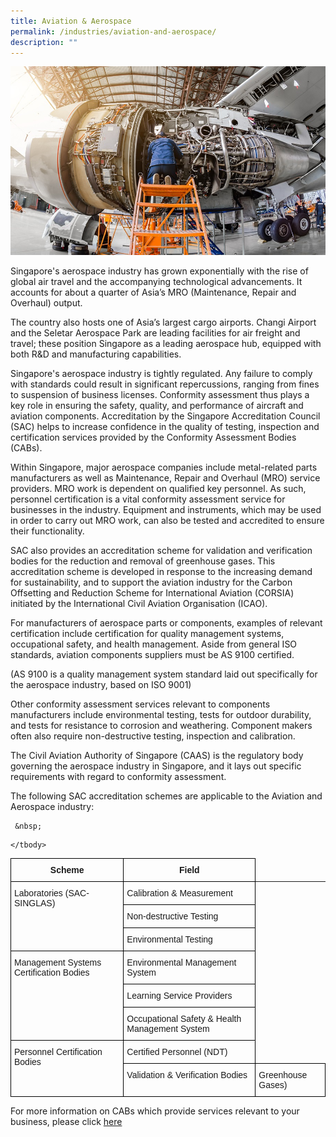 ```yaml
---
title: Aviation & Aerospace
permalink: /industries/aviation-and-aerospace/
description: ""
---
```

![Aviation &amp; Aerospace Industries](/images/industries/aviation-and-aerospace.jpg)

Singapore's aerospace industry has grown exponentially with the rise of global air travel and the accompanying technological advancements. It accounts for about a quarter of Asia’s MRO (Maintenance, Repair and Overhaul) output. 

The country also hosts one of  Asia’s largest cargo airports. Changi Airport and the Seletar Aerospace Park are leading facilities for air freight and travel; these position Singapore as a leading aerospace hub, equipped with both R&amp;D and manufacturing capabilities.

Singapore's aerospace industry is tightly regulated. Any failure to comply with standards could result in significant repercussions, ranging from fines to suspension of business licenses. Conformity assessment thus plays a key role in ensuring the safety, quality, and performance of aircraft and aviation components. Accreditation by the Singapore Accreditation Council (SAC) helps to increase confidence in the quality of testing, inspection and certification services provided by the Conformity Assessment Bodies (CABs).

Within Singapore, major aerospace companies include metal-related parts manufacturers as well as Maintenance, Repair and Overhaul (MRO) service providers. MRO work is dependent on qualified key personnel. As such, personnel certification is a vital conformity assessment service for businesses in the industry. Equipment and instruments, which may be used in order to carry out MRO work, can also be tested and accredited to ensure their functionality.

SAC also provides an accreditation scheme for validation and verification bodies for the reduction and removal of greenhouse gases. This accreditation scheme is developed in response to the increasing demand for sustainability, and to support the aviation industry for the Carbon Offsetting and Reduction Scheme for International Aviation (CORSIA) initiated by the International Civil Aviation Organisation (ICAO).

For manufacturers of aerospace parts or components, examples of relevant certification include certification for quality management systems, occupational safety, and health management. Aside from general ISO standards, aviation components suppliers must be AS 9100 certified.

(AS 9100 is a quality management system standard laid out specifically for the aerospace industry, based on ISO 9001)

Other conformity assessment services relevant to components manufacturers include environmental testing, tests for outdoor durability, and tests for resistance to corrosion and weathering. Component makers often also require non-destructive testing, inspection and calibration.

The Civil Aviation Authority of Singapore (CAAS) is the regulatory body governing the aerospace industry in Singapore, and it lays out specific requirements with regard to conformity assessment.

The following SAC accreditation schemes are applicable to the Aviation and Aerospace industry:

<style type="text/css">
.tg  {border-collapse:collapse;border-spacing:0;}
.tg td{border-color:black;border-style:solid;border-width:1px;font-family:Arial, sans-serif;font-size:14px;
  overflow:hidden;padding:10px 5px;word-break:normal;}
.tg th{border-color:black;border-style:solid;border-width:1px;font-family:Arial, sans-serif;font-size:14px;
  font-weight:normal;overflow:hidden;padding:10px 5px;word-break:normal;}
.tg .tg-cly1{text-align:left;vertical-align:middle}
.tg .tg-wa1i{font-weight:bold;text-align:center;vertical-align:middle}
.tg .tg-0lax{text-align:left;vertical-align:top}
</style>

	 &nbsp;


<table class="tg">
<thead>
  <tr>
    <th class="tg-wa1i"> Scheme </th>
    <th class="tg-wa1i"> Field </th>
  </tr>
</thead>
<tbody>
  <tr>
    <td class="tg-0lax" rowspan="3"> Laboratories (SAC-SINGLAS) </td>
    <td class="tg-cly1"> Calibration &amp; Measurement </td>
  </tr>
  <tr>
    <td class="tg-cly1"> Non-destructive Testing </td>
  </tr>
  <tr>
    <td class="tg-cly1"> Environmental Testing </td>
  </tr>
  <tr>
    <td class="tg-0lax" rowspan="3"> Management Systems Certification Bodies</td>
    <td class="tg-cly1"> Environmental Management System </td>
  </tr>
  <tr>
    <td class="tg-cly1"> Learning Service Providers </td>
  </tr>
  <tr>
    <td class="tg-cly1"> Occupational Safety &amp; Health Management System </td>
	</tr><tr>
    <td class="tg-0lax" rowspan="3"> Personnel Certification Bodies</td>
    <td class="tg-cly1"> Certified Personnel (NDT) </td>
  </tr>

<tr>
    <td class="tg-0lax" rowspan="3"> Validation &amp; Verification Bodies</td>
    <td class="tg-cly1"> Greenhouse Gases) </td>
  </tr>

	</tbody>
</table>


	
  





For more information on CABs which provide services relevant to your business, please click [here](https://staging.dc7rl6brx6vik.amplifyapp.com/services/accreditation-services/)